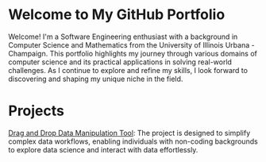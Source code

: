 # Welcome to My GitHub Portfolio

Welcome! I'm a Software Engineering enthusiast with a background in Computer Science and Mathematics from the University of Illinois Urbana - Champaign. This portfolio highlights my journey through various domains of computer science and its practical applications in solving real-world challenges. As I continue to explore and refine my skills, I look forward to discovering and shaping my unique niche in the field.

# Projects

[Drag and Drop Data Manipulation Tool](https://github.com/shouryavpoddar/Drag-and-Drop-Workflow-Builder): The project is designed to simplify complex data workflows, enabling individuals with non-coding backgrounds to explore data science and interact with data effortlessly.
